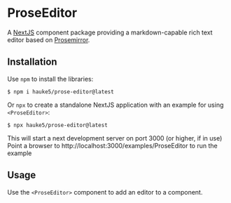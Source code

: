 # ProseEditor
A [NextJS](https://nextjs.org/) component package providing a markdown-capable rich text editor based on [Prosemirror](https://prosemirror.net/).

## Installation
Use `npm` to install the libraries:
```
$ npm i hauke5/prose-editor@latest
``` 

Or `npx` to create a standalone NextJS application with an example for using `<ProseEditor>`:
```
$ npx hauke5/prose-editor@latest
```
This will start a next development server on port 3000 (or higher, if in use)
Point a browser to http://localhost:3000/examples/ProseEditor to run the example

## Usage
Use the `<ProseEditor>` component to add an editor to a component.
